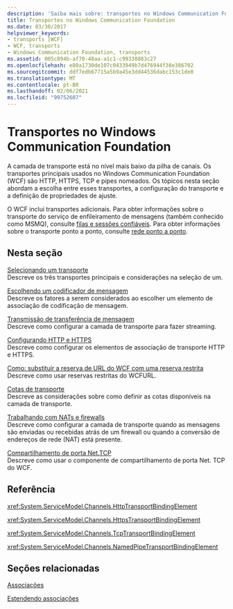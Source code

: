 ```yaml
---
description: 'Saiba mais sobre: transportes no Windows Communication Foundation'
title: Transportes no Windows Communication Foundation
ms.date: 03/30/2017
helpviewer_keywords:
- transports [WCF]
- WCF, transports
- Windows Communication Foundation, transports
ms.assetid: 005c894b-af70-48aa-a1c1-c99338083c27
ms.openlocfilehash: e80a1730de107c0433949b7d476944f38e386702
ms.sourcegitcommit: ddf7edb67715a5b9a45e3dd44536dabc153c1de0
ms.translationtype: MT
ms.contentlocale: pt-BR
ms.lasthandoff: 02/06/2021
ms.locfileid: "99752607"
---
```

# <a name="transports-in-windows-communication-foundation"></a>Transportes no Windows Communication Foundation

A camada de transporte está no nível mais baixo da pilha de canais. Os transportes principais usados no Windows Communication Foundation (WCF) são HTTP, HTTPS, TCP e pipes nomeados. Os tópicos nesta seção abordam a escolha entre esses transportes, a configuração do transporte e a definição de propriedades de ajuste.  
  
 O WCF inclui transportes adicionais. Para obter informações sobre o transporte do serviço de enfileiramento de mensagens (também conhecido como MSMQ), consulte [filas e sessões confiáveis](queues-and-reliable-sessions.md). Para obter informações sobre o transporte ponto a ponto, consulte [rede ponto a ponto](peer-to-peer-networking.md).  
  
## <a name="in-this-section"></a>Nesta seção  

 [Selecionando um transporte](choosing-a-transport.md)  
 Descreve os três transportes principais e considerações na seleção de um.  
  
 [Escolhendo um codificador de mensagem](choosing-a-message-encoder.md)  
 Descreve os fatores a serem considerados ao escolher um elemento de associação de codificação de mensagem.  
  
 [Transmissão de transferência de mensagem](streaming-message-transfer.md)  
 Descreve como configurar a camada de transporte para fazer streaming.  
  
 [Configurando HTTP e HTTPS](configuring-http-and-https.md)  
 Descreve como configurar os elementos de associação de transporte HTTP e HTTPS.  
  
 [Como: substituir a reserva de URL do WCF com uma reserva restrita](how-to-replace-the-wcf-url-reservation-with-a-restricted-reservation.md)  
 Descreve como usar reservas restritas do WCFURL.  
  
 [Cotas de transporte](transport-quotas.md)  
 Descreve as considerações sobre como definir as cotas disponíveis na camada de transporte.  
  
 [Trabalhando com NATs e firewalls](working-with-nats-and-firewalls.md)  
 Descreve como configurar a camada de transporte quando as mensagens são enviadas ou recebidas atrás de um firewall ou quando a conversão de endereços de rede (NAT) está presente.  
  
 [Compartilhamento de porta Net.TCP](net-tcp-port-sharing.md)  
 Descreve como usar o componente de compartilhamento de porta Net. TCP do WCF.  
  
## <a name="reference"></a>Referência  

 <xref:System.ServiceModel.Channels.HttpTransportBindingElement>  
  
 <xref:System.ServiceModel.Channels.HttpsTransportBindingElement>  
  
 <xref:System.ServiceModel.Channels.TcpTransportBindingElement>  
  
 <xref:System.ServiceModel.Channels.NamedPipeTransportBindingElement>  
  
## <a name="related-sections"></a>Seções relacionadas  

 [Associações](bindings.md)  
  
 [Estendendo associações](../extending/extending-bindings.md)
